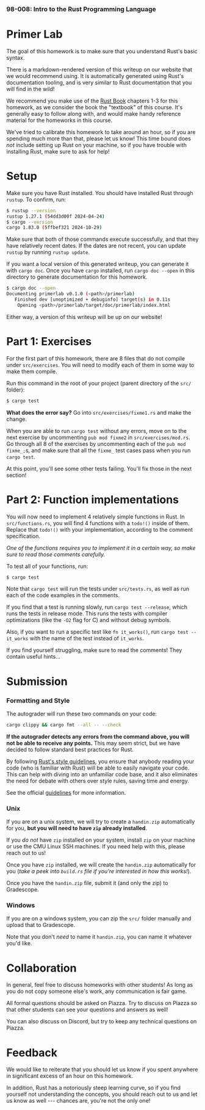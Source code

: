 ### 98-008: Intro to the Rust Programming Language

# Primer Lab

The goal of this homework is to make sure that you understand Rust's basic syntax.

There is a markdown-rendered version of this writeup on our website that we would recommend using.
It is automatically generated using Rust's documentation tooling, and is very similar to Rust
documentation that you will find in the wild!

We recommend you make use of the [Rust Book](https://doc.rust-lang.org/book/) chapters 1-3 for this
homework, as we consider the book the "textbook" of this course. It's generally easy to follow along
with, and would make handy reference material for the homeworks in this course.

We've tried to calibrate this homework to take around an hour, so if you are spending much more than
that, please let us know! This time bound does _not_ include setting up Rust on your machine, so if
you have trouble with installing Rust, make sure to ask for help!

# Setup

Make sure you have Rust installed. You should have installed Rust through `rustup`. To confirm, run:

```sh
$ rustup --version
rustup 1.27.1 (54dd3d00f 2024-04-24)
$ cargo --version
cargo 1.83.0 (5ffbef321 2024-10-29)
```

Make sure that both of those commands execute successfully, and that they have relatively recent
dates. If the dates are not recent, you can update `rustup` by running `rustup update`.

If you want a local version of this generated writeup, you can generate it with `cargo doc`. Once
you have `cargo` installed, run `cargo doc --open` in this directory to generate documentation for
this homework.

```sh
$ cargo doc --open
Documenting primerlab v0.1.0 (<path>/primerlab)
   Finished dev [unoptimized + debuginfo] target(s) in 0.11s
    Opening <path>/primerlab/target/doc/primerlab/index.html
```

Either way, a version of this writeup will be up on our website!

# Part 1: Exercises

For the first part of this homework, there are 8 files that do not compile under `src/exercises`.
You will need to modify each of them in some way to make them compile.

Run this command in the root of your project (parent directory of the `src/` folder):

```sh
$ cargo test
```

**What does the error say?** Go into `src/exercises/fixme1.rs` and make the change.

When you are able to run `cargo test` without any errors,
move on to the next exercise by uncommenting `pub mod fixme2` in `src/exercises/mod.rs`.
Go through all 8 of the exercises by uncommenting each of the `pub mod fixme_;`s,
and make sure that all the `fixme_` test cases pass when you run `cargo test`.

At this point, you'll see some other tests failing. You'll fix those in the next section!

# Part 2: Function implementations

You will now need to implement 4 relatively simple functions in Rust.
In `src/functions.rs`, you will find 4 functions with a `todo!()` inside of them.
Replace that `todo!()` with your implementation, according to the comment specification.

_One of the functions requires you to implement it in a certain way,_
_so make sure to read those comments carefully._

To test all of your functions, run:

```sh
$ cargo test
```

Note that `cargo test` will run the tests under `src/tests.rs`, as well as run each of the
code examples in the comments.

If you find that a test is running slowly, run `cargo test --release`,
which runs the tests in release mode. This runs the tests with
compiler optimizations (like the `-O2` flag for C) and without debug symbols.

Also, if you want to run a specific test like `fn it_works()`, run `cargo test -- it_works`
with the name of the test instead of `it_works`.

If you find yourself struggling, make sure to read the comments! They contain useful hints...

# Submission

### Formatting and Style

The autograder will run these two commands on your code:

```sh
cargo clippy && cargo fmt --all -- --check
```

**If the autograder detects any errors from the command above, you will not be able to receive**
**any points.** This may seem strict, but we have decided to follow standard best practices for
Rust.

By following [Rust's style guidelines](https://doc.rust-lang.org/stable/style-guide/), you ensure
that anybody reading your code (who is familiar with Rust) will be able to easily navigate your
code. This can help with diving into an unfamiliar code base, and it also eliminates the need for
debate with others over style rules, saving time and energy.

See the official [guidelines](https://doc.rust-lang.org/stable/style-guide/) for more information.

### Unix

If you are on a unix system, we will try to create a `handin.zip` automatically for you,
**but you will need to have `zip` already installed**.

If you _do not_ have `zip` installed on your system, install `zip` on your machine or use the CMU
Linux SSH machines. If you need help with this, please reach out to us!

Once you have `zip` installed, we will create the `handin.zip` automatically for you (_take a peek_
_into `build.rs` file if you're interested in how this works!_).

Once you have the `handin.zip` file, submit it (and only the zip) to Gradescope.

### Windows

If you are on a windows system, you can zip the `src/` folder manually and upload that to
Gradescope.

Note that you don't _need_ to name it `handin.zip`, you can name it whatever you'd like.

# Collaboration

In general, feel free to discuss homeworks with other students! As long as you do not copy someone
else's work, any communication is fair game.

All formal questions should be asked on Piazza. Try to discuss on Piazza so that other students can
see your questions and answers as well!

You can also discuss on Discord, but try to keep any technical questions on Piazza.

# Feedback

We would like to reiterate that you should let us know if you spent anywhere in significant excess
of an hour on this homework.

In addition, Rust has a notoriously steep learning curve, so if you find yourself not understanding
the concepts, you should reach out to us and let us know as well --- chances are, you're not the
only one!
